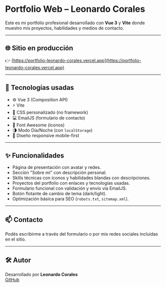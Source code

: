 # Portfolio Web – Leonardo Corales

Este es mi portfolio profesional desarrollado con **Vue 3** y **Vite** donde muestro mis proyectos, habilidades y medios de contacto.

---

## 🌐 Sitio en producción

👉 [https://portfolio-leonardo-corales.vercel.app](https://portfolio-leonardo-corales.vercel.app) 

---

## 🚀 Tecnologías usadas

- ⚙️ Vue 3 (Composition API)
- ⚡ Vite
- 🎨 CSS personalizado (no framework)
- 💻 EmailJS (formulario de contacto)
- 🎯 Font Awesome (íconos)
- 🌗 Modo Día/Noche (con `localStorage`)
- 📱 Diseño responsive mobile-first

---

## ✨ Funcionalidades

- Página de presentación con avatar y redes.
- Sección "Sobre mí" con descripción personal.
- Skills técnicas con íconos y habilidades blandas con descripciones.
- Proyectos del portfolio con enlaces y tecnologías usadas.
- Formulario funcional con validación y envío vía EmailJS.
- Botón flotante de cambio de tema (dark/light).
- Optimización básica para SEO (`robots.txt`, `sitemap.xml`).

---

## 📫 Contacto

Podés escribirme a través del formulario o por mis redes sociales incluidas en el sitio.

---

## 🛠️ Autor

Desarrollado por **Leonardo Corales**  
[GitHub](https://github.com/Leo-EM)
